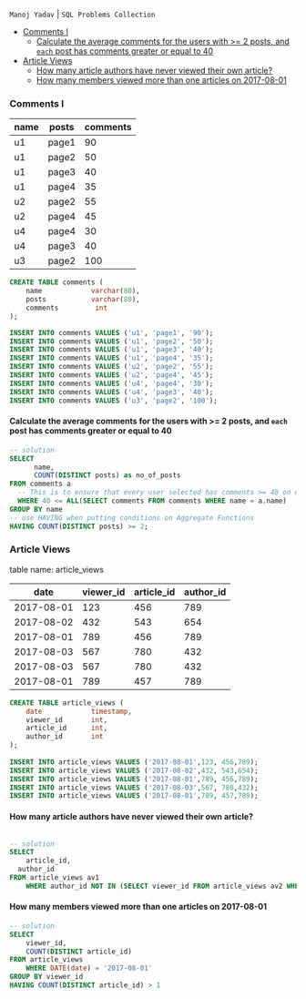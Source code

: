 `Manoj Yadav` | `SQL Problems Collection`

<!-- MarkdownTOC -->

- [Comments I](#comments-i)
  - [Calculate the average comments for the users with >= 2 posts, and `each` post has comments greater or equal to 40](#calculate-the-average-comments-for-the-users-with--2-posts-and-each-post-has-comments-greater-or-equal-to-40)
- [Article Views](#article-views)
  - [How many article authors have never viewed their own article?](#how-many-article-authors-have-never-viewed-their-own-article)
  - [How many members viewed more than one articles on 2017-08-01](#how-many-members-viewed-more-than-one-articles-on-2017-08-01)
<!-- /MarkdownTOC -->


### Comments I

| name | posts  | comments   |
|------|--------|------------|
| u1     | page1  | 90       |
| u1     | page2  | 50       |
| u1     | page3  | 40       |
| u1     | page4  | 35       |
| u2     | page2  | 55       |
| u2     | page4  | 45       |
| u4     | page4  | 30       |
| u4     | page3  | 40       |
| u3     | page2  | 100      |

``` sql
CREATE TABLE comments (
    name            varchar(80),
    posts           varchar(80),
    comments         int
);

INSERT INTO comments VALUES ('u1', 'page1', '90');
INSERT INTO comments VALUES ('u1', 'page2', '50');
INSERT INTO comments VALUES ('u1', 'page3', '40');
INSERT INTO comments VALUES ('u1', 'page4', '35');
INSERT INTO comments VALUES ('u2', 'page2', '55');
INSERT INTO comments VALUES ('u2', 'page4', '45');
INSERT INTO comments VALUES ('u4', 'page4', '30');
INSERT INTO comments VALUES ('u4', 'page3', '40');
INSERT INTO comments VALUES ('u3', 'page2', '100');

```

#### Calculate the average comments for the users with >= 2 posts, and `each` post has comments greater or equal to 40

``` sql
-- solution
SELECT 
      name,
      COUNT(DISTINCT posts) as no_of_posts
FROM comments a
  -- This is to ensure that every user selected has comments >= 40 on each post(Nested sub-query)
  WHERE 40 <= ALL(SELECT comments FROM comments WHERE name = a.name) 
GROUP BY name
-- use HAVING when putting conditions on Aggregate Functions
HAVING COUNT(DISTINCT posts) >= 2;  
```

### Article Views

table name: article_views

| date | viewer_id | article_id | author_id | 
|----|----|----|----|                   
|2017-08-01|  123 | 456| 789|                
|2017-08-02|  432 | 543| 654|
|2017-08-01|  789 | 456| 789|
|2017-08-03|  567 | 780| 432|
|2017-08-03|  567 | 780| 432|
|2017-08-01|  789 | 457| 789|


``` sql
CREATE TABLE article_views (
    date            timestamp,
    viewer_id       int,
    article_id      int,
    author_id       int
);
 
INSERT INTO article_views VALUES ('2017-08-01',123,	456,789);
INSERT INTO article_views VALUES ('2017-08-02',432, 543,654);
INSERT INTO article_views VALUES ('2017-08-01',789,	456,789);
INSERT INTO article_views VALUES ('2017-08-03',567,	780,432);
INSERT INTO article_views VALUES ('2017-08-01',789, 457,789);
```

#### How many article authors have never viewed their own article? 

``` sql

-- solution
SELECT
	article_id,
  author_id
FROM article_views av1
	WHERE author_id NOT IN (SELECT viewer_id FROM article_views av2 WHERE av2.article_id = av1.article_id);
```

#### How many members viewed more than one articles on 2017-08-01

``` sql
-- solution
SELECT
	viewer_id,
	COUNT(DISTINCT article_id)
FROM article_views
	WHERE DATE(date) = '2017-08-01'
GROUP BY viewer_id
HAVING COUNT(DISTINCT article_id) > 1
```



